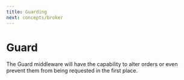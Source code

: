 ```yaml
---
title: Guarding
next: concepts/broker
---
```


# Guard

The Guard middleware will have the capability to alter orders or even prevent them from being requested in the first place.
